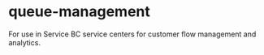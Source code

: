 # queue-management
For use in Service BC service centers for customer flow management and analytics.
